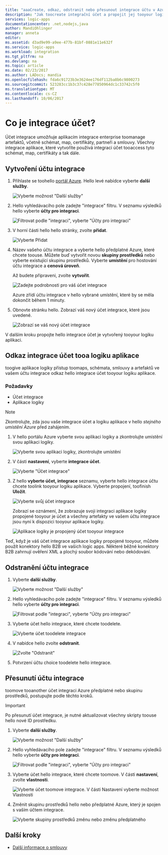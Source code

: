 ```yaml
---
title: "aaaCreate, odkaz, odstranit nebo přesunout integrace účtu v Azure logic apps | Microsoft Docs"
description: "Jak toocreate integrační účet a propojit jej tooyour logic apps"
services: logic-apps
documentationcenter: .net,nodejs,java
author: MandiOhlinger
manager: anneta
editor: 
ms.assetid: d3ad9e99-a9ee-477b-81bf-0881e11e632f
ms.service: logic-apps
ms.workload: integration
ms.tgt_pltfrm: na
ms.devlang: na
ms.topic: article
ms.date: 02/23/2017
ms.author: LADocs; mandia
ms.openlocfilehash: fda6c91723b3e3624ee176df112ba8b6c9800273
ms.sourcegitcommit: 523283cc1b3c37c428e77850964dc1c33742c5f0
ms.translationtype: MT
ms.contentlocale: cs-CZ
ms.lasthandoff: 10/06/2017
---
```

# <a name="what-is-an-integration-account"></a>Co je integrace účet?

Účet integrace umožňuje aplikacím integrace enterprise toomanage artefaktů, včetně schémat, map, certifikáty, partneři a smlouvy. Všechny integrace aplikace, které vytvoříte používá integraci účet tooaccess tyto schémat, map, certifikáty a tak dále.

## <a name="create-an-integration-account"></a>Vytvoření účtu integrace

1.  Přihlaste se toohello [portál Azure](http://portal.azure.com "portál Azure"). Hello levé nabídce vyberte **další služby**.

    ![Vyberte možnost "Další služby"](./media/logic-apps-enterprise-integration-accounts/account-1.png)

2. Hello vyhledávacího pole zadejte "integrace" filtru. V seznamu výsledků hello vyberte **účty pro integraci**.

    ![Filtrovat podle "integraci", vyberte "Účty pro integraci"](./media/logic-apps-enterprise-integration-accounts/account-2.png)  

3. V horní části hello hello stránky, zvolte **přidat**.

    ![Vyberte Přidat](./media/logic-apps-enterprise-integration-accounts/account-3.png)

4. Název vašeho účtu integrace a vyberte hello předplatné Azure, které chcete toouse. Můžete buď vytvořit novou **skupiny prostředků** nebo vyberte existující skupinu prostředků. Vyberte **umístění** pro hostování účtu integrace a **cenová úroveň**. 

    Až budete připraveni, zvolte **vytvořit**.

    ![Zadejte podrobnosti pro váš účet integrace](./media/logic-apps-enterprise-integration-accounts/account-4.png)

    Azure zřídí účtu integrace v hello vybrané umístění, které by se měla dokončit během 1 minuty.

5. Obnovte stránku hello. Zobrazí váš nový účet integrace, které jsou uvedené.

    ![Zobrazí se váš nový účet integrace](./media/logic-apps-enterprise-integration-accounts/account-5.png) 

V dalším kroku propojte hello integrace účet je vytvořený tooyour logiku aplikaci. 

## <a name="link-an-integration-account-tooa-logic-app"></a>Odkaz integrace účet tooa logiku aplikace

toogive aplikace logiky přístup toomaps, schémata, smlouvy a artefaktů ve vašem účtu integrace odkaz hello integrace účet tooyour logiku aplikace.

### <a name="prerequisites"></a>Požadavky

* Účet integrace
* Aplikace logiky

> [!NOTE] 
> Zkontrolujte, zda jsou vaše integrace účet a logiku aplikace v hello *stejného umístění Azure* před zahájením.


1. V hello portálu Azure vyberte svou aplikaci logiky a zkontrolujte umístění svou aplikaci logiky.

    ![Vyberte svou aplikaci logiky, zkontrolujte umístění](./media/logic-apps-enterprise-integration-accounts/linkaccount-1.png)

2. V části **nastavení**, vyberte **integrace účet**.

    ![Vyberte "Účet integrace"](./media/logic-apps-enterprise-integration-accounts/linkaccount-2.png)

3. Z hello **vyberte účet, integrace** seznamu, vyberte hello integrace účtu chcete toolink tooyour logiku aplikace. Vyberte propojení, toofinish **Uložit**.

    ![Vyberte svůj účet integrace](./media/logic-apps-enterprise-integration-accounts/linkaccount-3.png)

    Zobrazí se oznámení, že zobrazuje svoji integraci aplikace logiky propojené tooyour je účet a všechny artefakty ve vašem účtu integrace jsou nyní k dispozici tooyour aplikace logiky.

    ![Aplikace logiky je propojený účet tooyour integrace](./media/logic-apps-enterprise-integration-accounts/linkaccount-5.png)

Teď, když je váš účet integrace aplikace logiky propojené tooyour, můžete použít konektory hello B2B ve vašich logic apps. Některé běžné konektory B2B zahrnují ověření XML a plochý soubor kódování nebo dekódování.  

## <a name="delete-your-integration-account"></a>Odstranění účtu integrace

1. Vyberte **další služby**.

    ![Vyberte možnost "Další služby"](./media/logic-apps-enterprise-integration-accounts/account-1.png)

2. Hello vyhledávacího pole zadejte "integrace" filtru. V seznamu výsledků hello vyberte **účty pro integraci**.

    ![Filtrovat podle "integraci", vyberte "Účty pro integraci"](./media/logic-apps-enterprise-integration-accounts/account-2.png)  

3. Vyberte účet hello integrace, které chcete toodelete.

    ![Vyberte účet toodelete integrace](./media/logic-apps-enterprise-integration-accounts/account-5.png)

4. V nabídce hello zvolte **odstranit**.

    ![Zvolte "Odstranit"](./media/logic-apps-enterprise-integration-accounts/delete.png)

5. Potvrzení účtu choice toodelete hello integrace.

## <a name="move-your-integration-account"></a>Přesunutí účtu integrace

toomove tooanother účet integraci Azure předplatné nebo skupinu prostředků, postupujte podle těchto kroků.

> [!IMPORTANT]
> Po přesunutí účet integrace, je nutné aktualizovat všechny skripty toouse hello nové ID prostředku.

1. Vyberte **další služby**.

    ![Vyberte možnost "Další služby"](./media/logic-apps-enterprise-integration-accounts/account-1.png)

2. Hello vyhledávacího pole zadejte "integrace" filtru. V seznamu výsledků hello vyberte **účty pro integraci**.

    ![Filtrovat podle "integraci", vyberte "Účty pro integraci"](./media/logic-apps-enterprise-integration-accounts/account-2.png)

3. Vyberte účet hello integrace, které chcete toomove. V části **nastavení**, zvolte **vlastnosti**.

    ![Vyberte účet toomove integrace. V části Nastavení vyberte možnost Vlastnosti](./media/logic-apps-enterprise-integration-accounts/move.png)

5. Změnit skupinu prostředků hello nebo předplatné Azure, který je spojen s vaším účtem integrace.

    ![Vyberte skupiny prostředků změnu nebo změnu předplatného](./media/logic-apps-enterprise-integration-accounts/move-2.png)

## <a name="next-steps"></a>Další kroky
* [Další informace o smlouvy](../logic-apps/logic-apps-enterprise-integration-agreements.md "Další informace o integraci smlouvy enterprise")  

